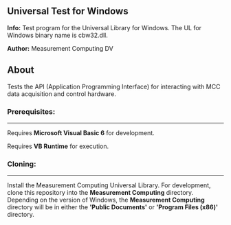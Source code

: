 ## Universal Test for Windows
**Info:** Test program for the Universal Library for Windows. The UL for Windows binary name is cbw32.dll.

**Author:** Measurement Computing DV

## About
Tests the API (Application Programming Interface) for interacting with MCC data acquisition and control hardware. 

### Prerequisites:
---------------
Requires **Microsoft Visual Basic 6** for development.

Requires **VB Runtime** for execution.

### Cloning:
---------------
Install the Measurement Computing Universal Library. For development, clone this repository into the **Measurement Computing** directory. Depending on the version of Windows, the **Measurement Computing** directory will be in either the **'Public Documents'** or **'Program Files (x86)'** directory.



